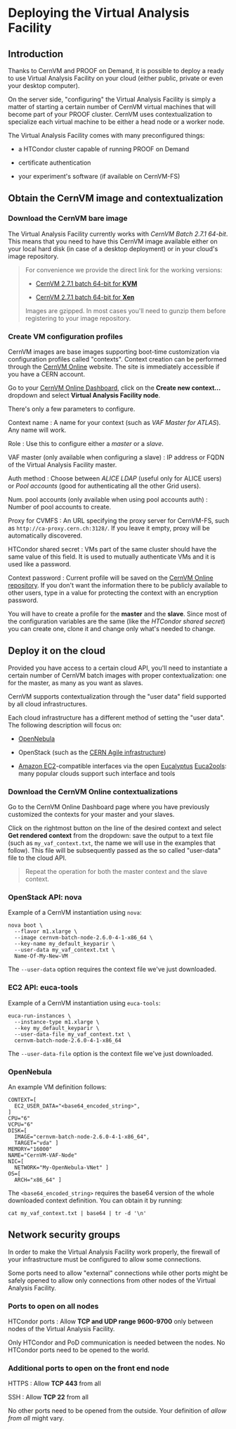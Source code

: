 Deploying the Virtual Analysis Facility
=======================================

Introduction
------------

Thanks to CernVM and PROOF on Demand, it is possible to deploy a ready
to use Virtual Analysis Facility on your cloud (either public, private
or even your desktop computer).

On the server side, "configuring" the Virtual Analysis Facility is
simply a matter of starting a certain number of CernVM virtual machines
that will become part of your PROOF cluster. CernVM uses
contextualization to specialize each virtual machine to be either a head
node or a worker node.

The Virtual Analysis Facility comes with many preconfigured things:

-   a HTCondor cluster capable of running PROOF on Demand

-   certificate authentication

-   your experiment's software (if available on CernVM-FS)

Obtain the CernVM image and contextualization
---------------------------------------------

### Download the CernVM bare image

The Virtual Analysis Facility currently works with *CernVM Batch 2.7.1
64-bit*. This means that you need to have this CernVM image available
either on your local hard disk (in case of a desktop deployment) or in
your cloud's image repository.

> For convenience we provide the direct link for the working versions:
>
> -   [CernVM 2.7.1 batch 64-bit for
>     **KVM**](https://cernvm.cern.ch/releases/19/cernvm-batch-node-2.7.1-2-3-x86_64.hdd.gz)
>
> -   [CernVM 2.7.1 batch 64-bit for
>     **Xen**](https://cernvm.cern.ch/releases/19/cernvm-batch-node-2.7.1-2-3-x86_64.ext3.gz)
>
> Images are gzipped. In most cases you'll need to gunzip them before
> registering to your image repository.

### Create VM configuration profiles

CernVM images are base images supporting boot-time customization via
configuration profiles called "contexts". Context creation can be
performed through the [CernVM Online](https://cernvm-online.cern.ch/)
website. The site is immediately accessible if you have a CERN account.

Go to your [CernVM Online
Dashboard](https://cernvm-online.cern.ch/dashboard), click on the
**Create new context...** dropdown and select **Virtual Analysis Facility
node**.

There's only a few parameters to configure.

Context name
:   A name for your context (such as *VAF Master for ATLAS*). Any name
    will work.

Role
:   Use this to configure either a *master* or a *slave*.

VAF master (only available when configuring a slave)
:   IP address or FQDN of the Virtual Analysis Facility master.

Auth method
:   Choose between *ALICE LDAP* (useful only for ALICE users) or *Pool
    accounts* (good for authenticating all the other Grid users).

Num. pool accounts (only available when using pool accounts auth)
:   Number of pool accounts to create.

Proxy for CVMFS
:   An URL specifying the proxy server for CernVM-FS, such as
    `http://ca-proxy.cern.ch:3128/`. If you leave it empty, proxy will
    be automatically discovered.

HTCondor shared secret
:   VMs part of the same cluster should have the same value of this
    field. It is used to mutually authenticate VMs and it is used like a
    password.

Context password
:   Current profile will be saved on the [CernVM Online
    repository](http://cernvm-online.cern.ch/). If you don't want the
    information there to be publicly available to other users, type in
    a value for protecting the context with an encryption password.

You will have to create a profile for the **master** and the **slave**. Since
most of the configuration variables are the same (like the *HTCondor
shared secret*) you can create one, clone it and change only what's
needed to change.

Deploy it on the cloud
----------------------

Provided you have access to a certain cloud API, you'll need to
instantiate a certain number of CernVM batch images with proper
contextualization: one for the master, as many as you want as slaves.

CernVM supports contextualization through the "user data" field
supported by all cloud infrastructures.

Each cloud infrastructure has a different method of setting the "user
data". The following description will focus on:

-   [OpenNebula](http://opennebula.org/)

-   OpenStack (such as the [CERN Agile
    infrastructure](https://openstack.cern.ch/))

-   [Amazon EC2](http://aws.amazon.com/ec2/)-compatible interfaces via
    the open [Eucalyptus](http://www.eucalyptus.com/)
    [Euca2ools](http://www.eucalyptus.com/eucalyptus-cloud/tools): many popular
    clouds support such interface and tools

### Download the CernVM Online contextualizations

Go to the CernVM Online Dashboard page where you have previously
customized the contexts for your master and your slaves.

Click on the rightmost button on the line of the desired context and
select **Get rendered context** from the dropdown: save the output to a
text file (such as `my_vaf_context.txt`, the name we will use in the
examples that follow). This file will be subsequently passed as the so
called "user-data" file to the cloud API.

> Repeat the operation for both the master context and the slave
> context.

### OpenStack API: nova

Example of a CernVM instantiation using `nova`:

``` {.bash}
nova boot \
  --flavor m1.xlarge \
  --image cernvm-batch-node-2.6.0-4-1-x86_64 \
  --key-name my_default_keyparir \
  --user-data my_vaf_context.txt \
  Name-Of-My-New-VM
```

The `--user-data` option requires the context file we've just
downloaded.

### EC2 API: euca-tools

Example of a CernVM instantiation using `euca-tools`:

``` {.bash}
euca-run-instances \
  --instance-type m1.xlarge \
  --key my_default_keyparir \
  --user-data-file my_vaf_context.txt \
  cernvm-batch-node-2.6.0-4-1-x86_64
```

The `--user-data-file` option is the context file we've just downloaded.

### OpenNebula

An example VM definition follows:

``` {.ruby}
CONTEXT=[
  EC2_USER_DATA="<base64_encoded_string>",
]
CPU="6"
VCPU="6"
DISK=[
  IMAGE="cernvm-batch-node-2.6.0-4-1-x86_64",
  TARGET="vda" ]
MEMORY="16000"
NAME="CernVM-VAF-Node"
NIC=[
  NETWORK="My-OpenNebula-VNet" ]
OS=[
  ARCH="x86_64" ]
```

The `<base64_encoded_string>` requires the base64 version of the whole
downloaded context definition. You can obtain it by running:

    cat my_vaf_context.txt | base64 | tr -d '\n'

Network security groups
-----------------------

In order to make the Virtual Analysis Facility work properly, the
firewall of your infrastructure must be configured to allow some
connections.

Some ports need to allow "external" connections while other ports might
be safely opened to allow only connections from other nodes of the
Virtual Analysis Facility.

### Ports to open on all nodes

HTCondor ports
:   Allow **TCP and UDP range 9600-9700** only between nodes of the Virtual
    Analysis Facility.

Only HTCondor and PoD communication is needed between the nodes. No HTCondor
ports need to be opened to the world.

### Additional ports to open on the front end node

HTTPS
:   Allow **TCP 443** from all

SSH
:   Allow **TCP 22** from all

No other ports need to be opened from the outside. Your definition of
*allow from all* might vary.
